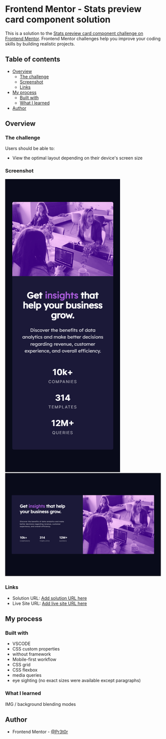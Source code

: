 # Frontend Mentor - Stats preview card component solution

This is a solution to the [Stats preview card component challenge on Frontend Mentor](https://www.frontendmentor.io/challenges/stats-preview-card-component-8JqbgoU62). Frontend Mentor challenges help you improve your coding skills by building realistic projects. 

## Table of contents

- [Overview](#overview)
  - [The challenge](#the-challenge)
  - [Screenshot](#screenshot)
  - [Links](#links)
- [My process](#my-process)
  - [Built with](#built-with)
  - [What I learned](#what-i-learned)
- [Author](#author)

## Overview

### The challenge

Users should be able to:

- View the optimal layout depending on their device's screen size

### Screenshot

![Mobile](./screenshots/mobile.png)
![Desktop](./screenshots/desktop.png)

### Links

- Solution URL: [Add solution URL here](https://www.frontendmentor.io/solutions/blending-modes-grid-flex-qGXX5Y8DNM)
- Live Site URL: [Add live site URL here](https://pr3t0r.github.io/stats-preview-card-component-main/)

## My process

### Built with

- VSCODE
- CSS custom properties
- without framework
- Mobile-first workflow
- CSS grid
- CSS flexbox
- media queries
- eye sighting (no exact sizes were available except paragraphs) 

### What I learned

IMG / background blending modes

## Author

- Frontend Mentor - [@Pr3t0r](https://www.frontendmentor.io/profile/Pr3t0r)

